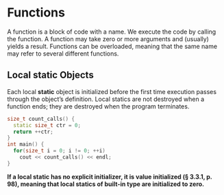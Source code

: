 # Functions

A function is a block of code with a name. We execute the code by calling the function. A function may take zero or more arguments and (usually) yields a result. Functions can be overloaded, meaning that the same name may refer to several different functions.

## Local static Objects

Each local **static** object is initialized before the first time execution passes through the object’s definition. Local statics are not destroyed when a function ends; they are destroyed when the program terminates.

```c++
size_t count_calls() {
  static size_t ctr = 0;
  return ++ctr;
}
int main() {
  for(size_t i = 0; i != 0; ++i)
    cout << count_calls() << endl;
}
```

**If a local static has no explicit initializer, it is value initialized (§ 3.3.1, p. 98), meaning that local statics of built-in type are initialized to zero.**

